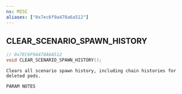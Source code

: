 ```yaml
---
ns: MISC
aliases: ["0x7ec6f9a478a6a512"]
---
```

## CLEAR_SCENARIO_SPAWN_HISTORY

```c
// 0x7EC6F9A478A6A512
void CLEAR_SCENARIO_SPAWN_HISTORY();
```

```
Clears all scenario spawn history, including chain histories for deleted peds.

PARAM NOTES
```
